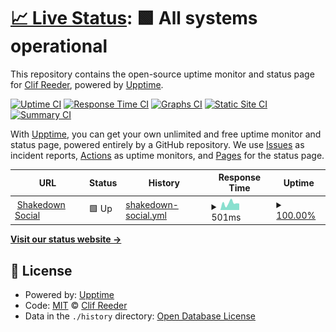 # [📈 Live Status](https://status.shakedown.social): <!--live status--> **🟩 All systems operational**

This repository contains the open-source uptime monitor and status page for [Clif Reeder](https://clifff.com), powered by [Upptime](https://github.com/upptime/upptime).

[![Uptime CI](https://github.com/clifff/upptime/workflows/Uptime%20CI/badge.svg)](https://github.com/clifff/upptime/actions?query=workflow%3A%22Uptime+CI%22)
[![Response Time CI](https://github.com/clifff/upptime/workflows/Response%20Time%20CI/badge.svg)](https://github.com/clifff/upptime/actions?query=workflow%3A%22Response+Time+CI%22)
[![Graphs CI](https://github.com/clifff/upptime/workflows/Graphs%20CI/badge.svg)](https://github.com/clifff/upptime/actions?query=workflow%3A%22Graphs+CI%22)
[![Static Site CI](https://github.com/clifff/upptime/workflows/Static%20Site%20CI/badge.svg)](https://github.com/clifff/upptime/actions?query=workflow%3A%22Static+Site+CI%22)
[![Summary CI](https://github.com/clifff/upptime/workflows/Summary%20CI/badge.svg)](https://github.com/clifff/upptime/actions?query=workflow%3A%22Summary+CI%22)

With [Upptime](https://upptime.js.org), you can get your own unlimited and free uptime monitor and status page, powered entirely by a GitHub repository. We use [Issues](https://github.com/clifff/upptime/issues) as incident reports, [Actions](https://github.com/clifff/upptime/actions) as uptime monitors, and [Pages](https://status.shakedown.social) for the status page.

<!--start: status pages-->
<!-- This summary is generated by Upptime (https://github.com/upptime/upptime) -->
<!-- Do not edit this manually, your changes will be overwritten -->
<!-- prettier-ignore -->
| URL | Status | History | Response Time | Uptime |
| --- | ------ | ------- | ------------- | ------ |
| <img alt="" src="https://icons.duckduckgo.com/ip3/shakedown.social.ico" height="13"> [Shakedown Social](https://shakedown.social) | 🟩 Up | [shakedown-social.yml](https://github.com/clifff/upptime/commits/HEAD/history/shakedown-social.yml) | <details><summary><img alt="Response time graph" src="./graphs/shakedown-social/response-time-week.png" height="20"> 501ms</summary><br><a href="https://status.shakedown.social/history/shakedown-social"><img alt="Response time 501" src="https://img.shields.io/endpoint?url=https%3A%2F%2Fraw.githubusercontent.com%2Fclifff%2Fupptime%2FHEAD%2Fapi%2Fshakedown-social%2Fresponse-time.json"></a><br><a href="https://status.shakedown.social/history/shakedown-social"><img alt="24-hour response time 501" src="https://img.shields.io/endpoint?url=https%3A%2F%2Fraw.githubusercontent.com%2Fclifff%2Fupptime%2FHEAD%2Fapi%2Fshakedown-social%2Fresponse-time-day.json"></a><br><a href="https://status.shakedown.social/history/shakedown-social"><img alt="7-day response time 501" src="https://img.shields.io/endpoint?url=https%3A%2F%2Fraw.githubusercontent.com%2Fclifff%2Fupptime%2FHEAD%2Fapi%2Fshakedown-social%2Fresponse-time-week.json"></a><br><a href="https://status.shakedown.social/history/shakedown-social"><img alt="30-day response time 501" src="https://img.shields.io/endpoint?url=https%3A%2F%2Fraw.githubusercontent.com%2Fclifff%2Fupptime%2FHEAD%2Fapi%2Fshakedown-social%2Fresponse-time-month.json"></a><br><a href="https://status.shakedown.social/history/shakedown-social"><img alt="1-year response time 501" src="https://img.shields.io/endpoint?url=https%3A%2F%2Fraw.githubusercontent.com%2Fclifff%2Fupptime%2FHEAD%2Fapi%2Fshakedown-social%2Fresponse-time-year.json"></a></details> | <details><summary><a href="https://status.shakedown.social/history/shakedown-social">100.00%</a></summary><a href="https://status.shakedown.social/history/shakedown-social"><img alt="All-time uptime 100.00%" src="https://img.shields.io/endpoint?url=https%3A%2F%2Fraw.githubusercontent.com%2Fclifff%2Fupptime%2FHEAD%2Fapi%2Fshakedown-social%2Fuptime.json"></a><br><a href="https://status.shakedown.social/history/shakedown-social"><img alt="24-hour uptime 100.00%" src="https://img.shields.io/endpoint?url=https%3A%2F%2Fraw.githubusercontent.com%2Fclifff%2Fupptime%2FHEAD%2Fapi%2Fshakedown-social%2Fuptime-day.json"></a><br><a href="https://status.shakedown.social/history/shakedown-social"><img alt="7-day uptime 100.00%" src="https://img.shields.io/endpoint?url=https%3A%2F%2Fraw.githubusercontent.com%2Fclifff%2Fupptime%2FHEAD%2Fapi%2Fshakedown-social%2Fuptime-week.json"></a><br><a href="https://status.shakedown.social/history/shakedown-social"><img alt="30-day uptime 100.00%" src="https://img.shields.io/endpoint?url=https%3A%2F%2Fraw.githubusercontent.com%2Fclifff%2Fupptime%2FHEAD%2Fapi%2Fshakedown-social%2Fuptime-month.json"></a><br><a href="https://status.shakedown.social/history/shakedown-social"><img alt="1-year uptime 100.00%" src="https://img.shields.io/endpoint?url=https%3A%2F%2Fraw.githubusercontent.com%2Fclifff%2Fupptime%2FHEAD%2Fapi%2Fshakedown-social%2Fuptime-year.json"></a></details>

<!--end: status pages-->

[**Visit our status website →**](https://status.shakedown.social)

## 📄 License

- Powered by: [Upptime](https://github.com/upptime/upptime)
- Code: [MIT](./LICENSE) © [Clif Reeder](https://clifff.com)
- Data in the `./history` directory: [Open Database License](https://opendatacommons.org/licenses/odbl/1-0/)
